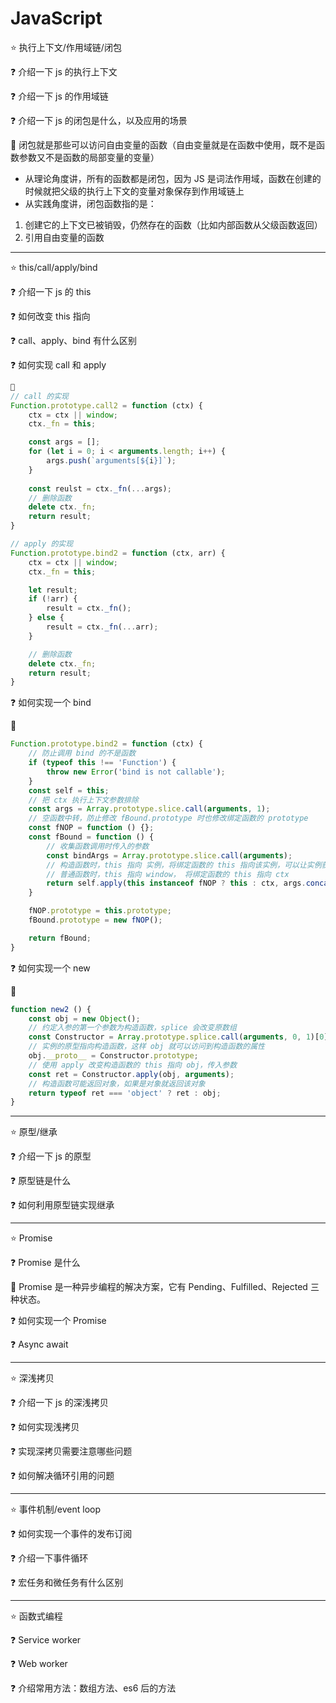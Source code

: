 # JavaScript

⭐ 执行上下文/作用域链/闭包

❓ 介绍一下 js 的执行上下文

❓ 介绍一下 js 的作用域链

❓ 介绍一下 js 的闭包是什么，以及应用的场景

🤔 闭包就是那些可以访问自由变量的函数（自由变量就是在函数中使用，既不是函数参数又不是函数的局部变量的变量）

* 从理论角度讲，所有的函数都是闭包，因为 JS 是词法作用域，函数在创建的时候就把父级的执行上下文的变量对象保存到作用域链上
* 从实践角度讲，闭包函数指的是：
1. 创建它的上下文已被销毁，仍然存在的函数（比如内部函数从父级函数返回）
2. 引用自由变量的函数

---

⭐ this/call/apply/bind

❓ 介绍一下 js 的 this

❓ 如何改变 this 指向

❓ call、apply、bind 有什么区别

❓ 如何实现 call 和 apply
```javascript
🤔
// call 的实现
Function.prototype.call2 = function (ctx) {
    ctx = ctx || window;
    ctx._fn = this;

    const args = [];
    for (let i = 0; i < arguments.length; i++) {
        args.push(`arguments[${i}]`);
    }
    
    const reulst = ctx._fn(...args);
    // 删除函数
    delete ctx._fn;
    return result;
}

// apply 的实现
Function.prototype.bind2 = function (ctx, arr) {
    ctx = ctx || window;
    ctx._fn = this;

    let result;
    if (!arr) {
        result = ctx._fn();
    } else {
        result = ctx._fn(...arr);
    }

    // 删除函数
    delete ctx._fn;
    return result;
}
```

❓ 如何实现一个 bind

🤔
```javascript
Function.prototype.bind2 = function (ctx) {
    // 防止调用 bind 的不是函数
    if (typeof this !== 'Function') {
        throw new Error('bind is not callable');
    }
    const self = this;
    // 把 ctx 执行上下文参数排除
    const args = Array.prototype.slice.call(arguments, 1);
    // 空函数中转，防止修改 fBound.prototype 时也修改绑定函数的 prototype
    const fNOP = function () {};
    const fBound = function () {
        // 收集函数调用时传入的参数
        const bindArgs = Array.prototype.slice.call(arguments);
        // 构造函数时，this 指向 实例，将绑定函数的 this 指向该实例，可以让实例获得来自绑定函数的值
        // 普通函数时，this 指向 window， 将绑定函数的 this 指向 ctx
        return self.apply(this instanceof fNOP ? this : ctx, args.concat(bindArgs));
    }

    fNOP.prototype = this.prototype;
    fBound.prototype = new fNOP();

    return fBound;
}
```

❓ 如何实现一个 new

🤔
```javascript
function new2 () {
    const obj = new Object();
    // 约定入参的第一个参数为构造函数，splice 会改变原数组
    const Constructor = Array.prototype.splice.call(arguments, 0, 1)[0];
    // 实例的原型指向构造函数，这样 obj 就可以访问到构造函数的属性
    obj.__proto__ = Constructor.prototype;
    // 使用 apply 改变构造函数的 this 指向 obj，传入参数
    const ret = Constructor.apply(obj, arguments);
    // 构造函数可能返回对象，如果是对象就返回该对象
    return typeof ret === 'object' ? ret : obj;
}

```

---

⭐ 原型/继承

❓ 介绍一下 js 的原型

❓ 原型链是什么

❓ 如何利用原型链实现继承

---

⭐ Promise

❓ Promise 是什么

🤔 Promise 是一种异步编程的解决方案，它有 Pending、Fulfilled、Rejected 三种状态。

❓ 如何实现一个 Promise

❓ Async await

---

⭐ 深浅拷贝

❓ 介绍一下 js 的深浅拷贝

❓ 如何实现浅拷贝

❓ 实现深拷贝需要注意哪些问题

❓ 如何解决循环引用的问题

---

⭐ 事件机制/event loop

❓ 如何实现一个事件的发布订阅

❓ 介绍一下事件循环

❓ 宏任务和微任务有什么区别

---

⭐ 函数式编程

❓ Service worker

❓ Web worker

❓ 介绍常用方法：数组方法、es6 后的方法
